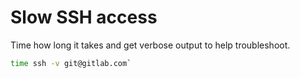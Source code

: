 # Slow SSH access

Time how long it takes and get verbose output to help troubleshoot.

```sh
time ssh -v git@gitlab.com`
```
